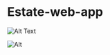 # Estate-web-app

![Alt Text](https://media.giphy.com/media/izfAzh3cjmQGCphaZp/giphy.gif)

![Alt](https://media.giphy.com/media/f4DNN70CzALpcerwOQ/giphy.gif)


